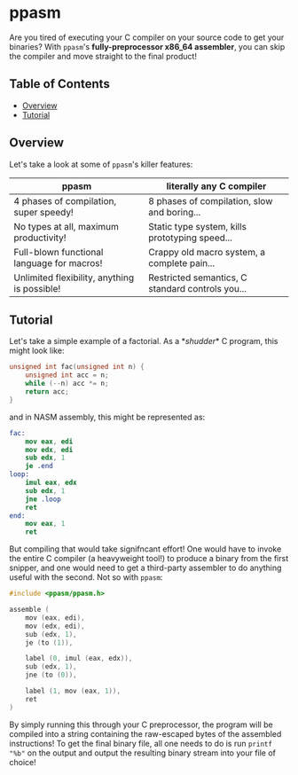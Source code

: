 # ppasm
Are you tired of executing your C compiler on your source code to get your binaries? With `ppasm`'s **fully-preprocessor x86_64 assembler**, you can skip the compiler and move straight to the final product!

## Table of Contents
- [Overview](#overview)
- [Tutorial](#tutorial)

## Overview
Let's take a look at some of `ppasm`'s killer features:

| ppasm | literally any C compiler |
|--|--|
| 4 phases of compilation, super speedy! | 8 phases of compilation, slow and boring... |
| No types at all, maximum productivity! | Static type system, kills prototyping speed... |
| Full-blown functional language for macros! | Crappy old macro system, a complete pain... |
| Unlimited flexibility, anything is possible! | Restricted semantics, C standard controls you... |

## Tutorial
Let's take a simple example of a factorial. As a \**shudder*\* C program, this might look like:
```c
unsigned int fac(unsigned int n) {
	unsigned int acc = n;
	while (--n) acc *= n;
	return acc;
}
```
and in NASM assembly, this might be represented as:
```nasm
fac:
	mov eax, edi
	mov edx, edi
	sub edx, 1
	je .end
loop:
	imul eax, edx
	sub edx, 1
	jne .loop
	ret
end:
	mov eax, 1
	ret
```
But compiling that would take signifncant effort! One would have to invoke the entire C compiler (a heavyweight tool!) to produce a binary from the first snipper, and one would need to get a third-party assembler to do anything useful with the second. Not so with `ppasm`:
```c
#include <ppasm/ppasm.h>

assemble (
	mov (eax, edi),
	mov (edx, edi),
	sub (edx, 1),
	je (to (1)),

	label (0, imul (eax, edx)),
	sub (edx, 1),
	jne (to (0)),

	label (1, mov (eax, 1)),
	ret
)
```
By simply running this through your C preprocessor, the program will be compiled into a string containing the raw-escaped bytes of the assembled instructions! To get the final binary file, all one needs to do is run `printf "%b"` on the output and output the resulting binary stream into your file of choice!
